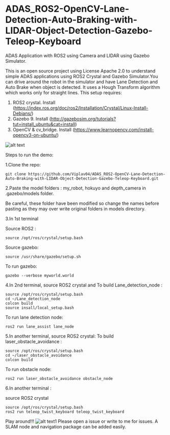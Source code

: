 # ADAS_ROS2-OpenCV-Lane-Detection-Auto-Braking-with-LIDAR-Object-Detection-Gazebo-Teleop-Keyboard
ADAS Application with ROS2 using Camera and LIDAR using Gazebo Simulator.


This is an open source project using License Apache 2.0 to understand simple ADAS applications using ROS2 Crystal and Gazebo Simulator.You can drive around the robot in the simulator and have Lane Detection and Auto Brake when object is detected. It uses a Hough Transform algorithm which works only for straight lines.
This setup requires:
  1. ROS2 crystal. Install (https://index.ros.org/doc/ros2/Installation/Crystal/Linux-Install-Debians/)
  2. Gazebo 9. Install (http://gazebosim.org/tutorials?tut=install_ubuntu&cat=install)
  3. OpenCV & cv_bridge. Install (https://www.learnopencv.com/install-opencv3-on-ubuntu/)

![alt text](https://github.com/Viplav04/ADAS_ROS2-OpenCV-Lane-Detection-Auto-Braking-with-LIDAR-Object-Detection-Gazebo-Teleop-Keyboard/blob/master/RO2_ADAS.png)



Steps to run the demo:

1.Clone the repo:

```git clone https://github.com/Viplav04/ADAS_ROS2-OpenCV-Lane-Detection-Auto-Braking-with-LIDAR-Object-Detection-Gazebo-Teleop-Keyboard.git```

2.Paste the model folders : my_robot, hokuyo and depth_camera in .gazebo/models folder. 

Be careful, these folder have been modified so change the names before pasting as they may over write original folders in models directory.


3.In 1st terminal

Source ROS2 :

```source /opt/ros/crystal/setup.bash```

Source gazebo:

```source /usr/share/gazebo/setup.sh```

To run gazebo:

```gazebo --verbose myworld.world```

4.In 2nd terminal, source ROS2 crystal and
To build Lane_detection_node :

```
source /opt/ros/crystal/setup.bash
cd ~/Lane_detection_node
colcon build
source insall/local_setup.bash
```

To run lane detection node: 

```ros2 run lane_assist lane_node```


5.In another terminal, source ROS2 crystal:
To build laser_obstacle_avoidance :

```
source /opt/ros/crystal/setup.bash
cd ~/laser_obstacle_avoidance
colcon build
```

To run obstacle node: 

```ros2 run laser_obstacle_avoidance obstacle_node```


6.In another terminal : 

source ROS2 crystal

```
source /opt/ros/crystal/setup.bash
ros2 run teleop_twist_keyboard teleop_twist_keyboard
```


Play around!!!
![alt text1](https://github.com/Viplav04/ADAS_ROS2-OpenCV-Lane-Detection-Auto-Braking-with-LIDAR-Object-Detection-Gazebo-Teleop-Keyboard/blob/master/Screenshot%20from%202019-08-30%2014-12-47.png)
Please open a issue or write to me for issues. A SLAM node and navigation package can be added easily.

